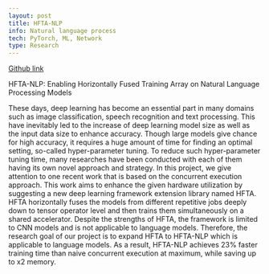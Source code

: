 ```yaml
---
layout: post
title: HFTA-NLP
info: Natural language process
tech: PyTorch, ML, Network
type: Research
---
```


[Github link](https://github.com/with1015/HFTA-NLP/tree/nlp_version)

HFTA-NLP: Enabling Horizontally Fused Training Array on Natural Language Processing Models

These days, deep learning has become an essential part in many domains such as image classification, speech recognition and text processing. This have inevitably led to the increase of deep learning model size as well as the input data size to enhance accuracy. Though large models give chance for high accuracy, it requires a huge amount of time for finding an optimal setting, so-called hyper-parameter tuning. To reduce such hyper-parameter tuning time, many researches have been conducted with each of them having its own novel approach and strategy. In this project, we give attention to one recent work that is based on the concurrent execution approach. This work aims to enhance the given hardware utilization by suggesting a new deep learning framework extension library named HFTA. HFTA horizontally fuses the models from different repetitive jobs deeply down to tensor operator level and then trains them simultaneously on a shared accelerator. Despite the strengths of HFTA, the framework is limited to CNN models and is not applicable to language models. Therefore, the research goal of our project is to expand HFTA to HFTA-NLP which is applicable to language models. As a result, HFTA-NLP achieves 23\% faster training time than naive concurrent execution at maximum, while saving up to x2 memory.
